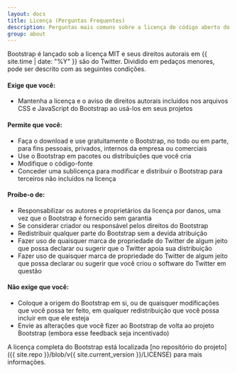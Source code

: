 ```yaml
---
layout: docs
title: Licença (Perguntas Frequentes)
description: Perguntas mais comuns sobre a licença de código aberto do Bootstrap.
group: about
---
```


Bootstrap é lançado sob a licença MIT e seus direitos autorais em {{ site.time | date: "%Y" }} são do Twitter. Dividido em pedaços menores, pode ser descrito com as seguintes condições.

#### Exige que você:

* Mantenha a licença e o aviso de direitos autorais incluídos nos arquivos CSS e JavaScript do Bootstrap ao usá-los em seus projetos

#### Permite que você:

- Faça o download e use gratuitamente o Bootstrap, no todo ou em parte, para fins pessoais, privados, internos da empresa ou comerciais
- Use o Bootstrap em pacotes ou distribuições que você cria
- Modifique o código-fonte
- Conceder uma sublicença para modificar e distribuir o Bootstrap para terceiros não incluídos na licença

#### Proíbe-o de:

- Responsabilizar os autores e proprietários da licença por danos, uma vez que o Bootstrap é fornecido sem garantia
- Se considerar criador ou responsável pelos direitos do Bootstrap
- Redistribuir qualquer parte do Bootstrap sem a devida atribuição
- Fazer uso de quaisquer marca de propriedade do Twitter de algum jeito que possa declarar ou sugerir que o Twitter apoia sua distribuição
- Fazer uso de quaisquer marca de propriedade do Twitter de algum jeito que possa declarar ou sugerir que você criou o software do Twitter em questão

#### Não exige que você:

- Coloque a origem do Bootstrap em si, ou de quaisquer modificações que você possa ter feito, em qualquer redistribuição que você possa incluir em que ele esteja
- Envie as alterações que você fizer ao Bootstrap de volta ao projeto Bootstrap (embora esse feedback seja incentivado)

A licença completa do Bootstrap está localizada [no repositório do projeto]({{ site.repo }}/blob/v{{ site.current_version }}/LICENSE) para mais informações.
